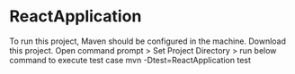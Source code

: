 # ReactApplication

To run this project, Maven should be configured in the machine.
Download this project.
Open command prompt > Set Project Directory > run below command to execute test case
mvn -Dtest=ReactApplication test
